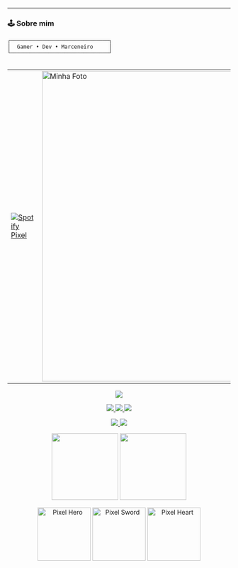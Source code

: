 
---

### 🕹️ Sobre mim
```ascii
┌───────────────────────────────┐
│  Gamer • Dev • Marceneiro     │
└───────────────────────────────┘

```




<table align="left">
  <tr>
    <td>
      <a href="https://open.spotify.com/user/31qd7t3n3pko2nu272rtnsswcd3a">
        <img src="https://spotify-github-profile.kittinanx.com/api/view?uid=31qd7t3n3pko2nu272rtnsswcd3a&cover_image=true&theme=default&bar_color=00ff00&bar_color_cover=true" alt="Spotify Pixel"/>
      </a>
    </td>
    <td>
      <img src="https://i.pinimg.com/736x/6a/d8/8a/6ad88ae2aad1f197a08731f932eb2ca2.jpg" width="700px" alt="Minha Foto"/>
    </td>
  </tr>
</table>


<p align="center"> <img src="https://skillicons.dev/icons?i=html,css,php,javascript,python,cpp,cs,bootstrap,github,vscode,windows&theme=light" /> </p>

<p align="center"> <a href="https://www.linkedin.com/in/0/"> <img src="https://img.shields.io/badge/LinkedIn-000000?style=plastic&logo=linkedin&logoColor=00B7EB" /> </a> <a href="https://instagram.com/"> <img src="https://img.shields.io/badge/Instagram-000000?style=plastic&logo=instagram&logoColor=FF1493" /> </a> <a href="https://discord.com/users/"> <img src="https://img.shields.io/badge/Discord-000000?style=plastic&logo=discord&logoColor=5865F2" /> </a> </p>
<p align="center"> <a href="https://www.xbox.com/pt-BR/play/user/"> <img src="https://img.shields.io/badge/Xbox-000000?style=plastic&logo=xbox&logoColor=107C10"/> </a> <a href="https://psnprofiles.com/"> <img src="https://img.shields.io/badge/PlayStation-000000?style=plastic&logo=playstation&logoColor=003791"/> </a> </p>
<p align="center"> <img src="https://github-readme-stats.vercel.app/api?username=wenvelkaique&theme=chartreuse-dark&show_icons=true&hide_border=true&count_private=true" height="150"/> <img src="https://github-readme-stats.vercel.app/api/top-langs/?username=wenvelkaique&theme=chartreuse-dark&hide_border=true&layout=compact" height="150"/> </p>
<p align="center"> <img src="https://media4.giphy.com/media/8gSh4No47eIGA/200.webp" width="120" alt="Pixel Hero"/> <img src="https://i.pinimg.com/736x/5e/4a/db/5e4adb8130ca1aca31fa306988764064.jpg" width="120" alt="Pixel Sword"/> <img src="https://i.pinimg.com/1200x/12/33/6e/12336ef2701ebce231e9b3eb3ca2a393.jpg" width="120" alt="Pixel Heart"/> 
